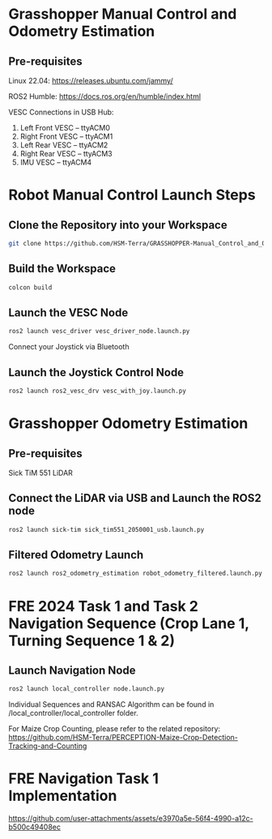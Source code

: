 # Grasshopper Manual Control and Odometry Estimation 

## Pre-requisites
Linux 22.04: https://releases.ubuntu.com/jammy/

ROS2 Humble: https://docs.ros.org/en/humble/index.html

VESC Connections in USB Hub: 
1. Left Front VESC – ttyACM0
2. Right Front VESC – ttyACM1
3. Left Rear VESC – ttyACM2
4. Right Rear VESC – ttyACM3
5. IMU VESC – ttyACM4 

# Robot Manual Control Launch Steps
## Clone the Repository into your Workspace
```bash
git clone https://github.com/HSM-Terra/GRASSHOPPER-Manual_Control_and_Odometry_Estimation
```

## Build the Workspace
```bash
colcon build
```
## Launch the VESC Node
```bash
ros2 launch vesc_driver vesc_driver_node.launch.py 
```
Connect your Joystick via Bluetooth

## Launch the Joystick Control Node
```bash
ros2 launch ros2_vesc_drv vesc_with_joy.launch.py 
```

# Grasshopper Odometry Estimation

## Pre-requisites 

Sick TiM 551 LiDAR

## Connect the LiDAR via USB and Launch the ROS2 node
```bash
ros2 launch sick-tim sick_tim551_2050001_usb.launch.py
```

## Filtered Odometry Launch
```bash
ros2 launch ros2_odometry_estimation robot_odometry_filtered.launch.py
```

# FRE 2024 Task 1 and Task 2 Navigation Sequence (Crop Lane 1, Turning Sequence 1 & 2)

## Launch Navigation Node

```bash
ros2 launch local_controller node.launch.py
```

Individual Sequences and RANSAC Algorithm can be found in /local_controller/local_controller folder.

For Maize Crop Counting, please refer to the related repository: https://github.com/HSM-Terra/PERCEPTION-Maize-Crop-Detection-Tracking-and-Counting


# FRE Navigation Task 1 Implementation




https://github.com/user-attachments/assets/e3970a5e-56f4-4990-a12c-b500c49408ec



